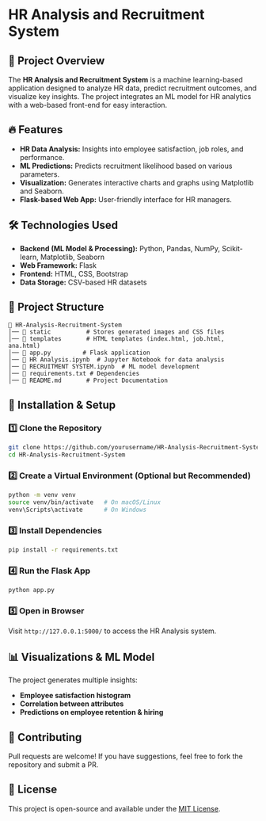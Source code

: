 # HR Analysis and Recruitment System

## 📌 Project Overview
The **HR Analysis and Recruitment System** is a machine learning-based application designed to analyze HR data, predict recruitment outcomes, and visualize key insights. The project integrates an ML model for HR analytics with a web-based front-end for easy interaction.

## 🔥 Features
- **HR Data Analysis:** Insights into employee satisfaction, job roles, and performance.
- **ML Predictions:** Predicts recruitment likelihood based on various parameters.
- **Visualization:** Generates interactive charts and graphs using Matplotlib and Seaborn.
- **Flask-based Web App:** User-friendly interface for HR managers.

## 🛠️ Technologies Used
- **Backend (ML Model & Processing):** Python, Pandas, NumPy, Scikit-learn, Matplotlib, Seaborn
- **Web Framework:** Flask
- **Frontend:** HTML, CSS, Bootstrap
- **Data Storage:** CSV-based HR datasets

## 📂 Project Structure
```
📁 HR-Analysis-Recruitment-System
│── 📂 static          # Stores generated images and CSS files
│── 📂 templates       # HTML templates (index.html, job.html, ana.html)
│── 📜 app.py         # Flask application
│── 📜 HR Analysis.ipynb  # Jupyter Notebook for data analysis
│── 📜 RECRUITMENT SYSTEM.ipynb  # ML model development
│── 📜 requirements.txt # Dependencies
│── 📜 README.md       # Project Documentation
```

## 🚀 Installation & Setup
### 1️⃣ Clone the Repository
```sh
git clone https://github.com/yourusername/HR-Analysis-Recruitment-System.git
cd HR-Analysis-Recruitment-System
```

### 2️⃣ Create a Virtual Environment (Optional but Recommended)
```sh
python -m venv venv
source venv/bin/activate   # On macOS/Linux
venv\Scripts\activate      # On Windows
```

### 3️⃣ Install Dependencies
```sh
pip install -r requirements.txt
```

### 4️⃣ Run the Flask App
```sh
python app.py
```

### 5️⃣ Open in Browser
Visit `http://127.0.0.1:5000/` to access the HR Analysis system.

## 📊 Visualizations & ML Model
The project generates multiple insights:
- **Employee satisfaction histogram**
- **Correlation between attributes**
- **Predictions on employee retention & hiring**

## 🤝 Contributing
Pull requests are welcome! If you have suggestions, feel free to fork the repository and submit a PR.

## 📜 License
This project is open-source and available under the [MIT License](LICENSE).

